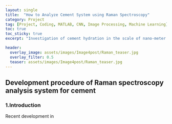 ```yaml
---
layout: single
title:  "How to Analyze Cement System using Raman Spectroscopy" 
category: Project
tag: [Project, Coding, MATLAB, CNN, Image Processing, Machine Learning]
toc: true
toc_sticky: true
excerpt: "Investigation of cement hydration in the scale of nano-meter using Raman spectroscopy"

header:
  overlay_image: assets/images/Image4post/Raman_teaser.jpg
  overlay_filter: 0.5 
  teaser: assets/images/Image4post/Raman_teaser.jpg
---
```


## Development procedure of Raman spectroscopy analysis system for cement

### 1.Introduction

Recent development in 
